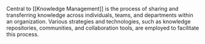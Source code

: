 Central to [[Knowledge Management]] is the process of sharing and transferring knowledge across individuals, teams, and departments within an organization. Various strategies and technologies, such as knowledge repositories, communities, and collaboration tools, are employed to facilitate this process.

